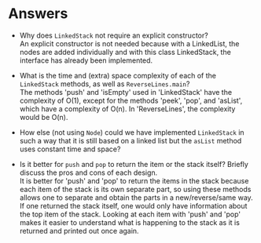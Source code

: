 # Answers
- Why does `LinkedStack` not require an explicit constructor?  
An explicit constructor is not needed because with a LinkedList, the nodes are added individually and
with this class LinkedStack, the interface has already been implemented.

- What is the time and (extra) space complexity of each of the `LinkedStack` methods, as well as `ReverseLines.main`?  
The methods 'push' and 'isEmpty' used in 'LinkedStack' have the complexity of O(1), except for the methods 'peek', 'pop', and 'asList', which
have a complexity of O(n). In 'ReverseLines', the complexity would be O(n).

- How else (not using `Node`) could we have implemented `LinkedStack` in such a way that it is still based on a linked list but the `asList` method uses constant time and space?

- Is it better for `push` and `pop` to return the item or the stack itself? Briefly discuss the pros and cons of each design.   
It is better for 'push' and 'pop' to return the items in the stack because each item of the stack is its own separate
part, so using these methods allows one to separate and obtain the parts in a new/reverse/same way. If one returned the stack
itself, one would only have information about the top item of the stack. Looking at each item with 'push' and
'pop' makes it easier to understand what is happening to the stack as it is returned and printed out once again. 

